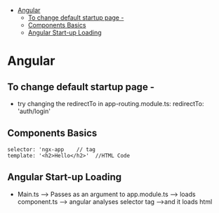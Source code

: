 
- [Angular](#angular)
  - [To change default startup page -](#to-change-default-startup-page)
  - [Components Basics](#components-basics)
  - [Angular Start-up Loading](#angular-start-up-loading)

# Angular

## To change default startup page -

- try changing the redirectTo in app-routing.module.ts: redirectTo: 'auth/login'

## Components Basics

```
selector: 'ngx-app    // tag
template: '<h2>Hello</h2>' 	//HTML Code
```

## Angular Start-up Loading

- Main.ts --> Passes as an argument to app.module.ts --> loads component.ts --> angular analyses selector tag -->and it loads html